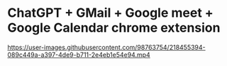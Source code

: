 <h1>ChatGPT + GMail + Google meet + Google Calendar chrome extension</h1>


https://user-images.githubusercontent.com/98763754/218455394-089c449a-a397-4de9-b711-2e4eb1e54e94.mp4


